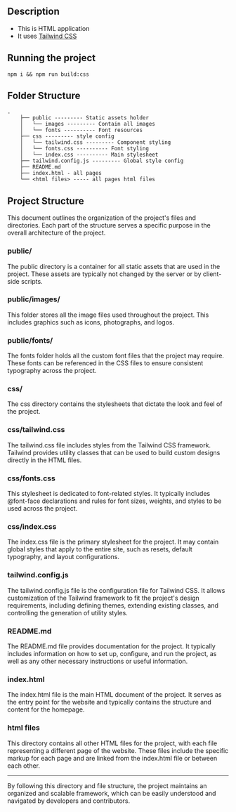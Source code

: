## Description

- This is HTML application
- It uses [Tailwind CSS](https://tailwindcss.com/)

## Running the project

`npm i && npm run build:css`

## Folder Structure

```
.
    ├── public --------- Static assets holder
    │   └── images --------- Contain all images
    │   └── fonts ---------- Font resources
    ├── css --------- style config
    │   └── tailwind.css --------- Component styling
    │   └── fonts.css ---------- Font styling
    │   └── index.css ---------- Main stylesheet
    ├── tailwind.config.js --------- Global style config
    ├── README.md
    ├── index.html - all pages
    └── <html files> ----- all pages html files
```

## Project Structure

This document outlines the organization of the project's files and directories. Each part of the structure serves a specific purpose in the overall architecture of the project.

### public/

The public directory is a container for all static assets that are used in the project. These assets are typically not changed by the server or by client-side scripts.

### public/images/

This folder stores all the image files used throughout the project. This includes graphics such as icons, photographs, and logos.

### public/fonts/

The fonts folder holds all the custom font files that the project may require. These fonts can be referenced in the CSS files to ensure consistent typography across the project.

### css/

The css directory contains the stylesheets that dictate the look and feel of the project.

### css/tailwind.css

The tailwind.css file includes styles from the Tailwind CSS framework. Tailwind provides utility classes that can be used to build custom designs directly in the HTML files.

### css/fonts.css

This stylesheet is dedicated to font-related styles. It typically includes @font-face declarations and rules for font sizes, weights, and styles to be used across the project.

### css/index.css

The index.css file is the primary stylesheet for the project. It may contain global styles that apply to the entire site, such as resets, default typography, and layout configurations.

### tailwind.config.js

The tailwind.config.js file is the configuration file for Tailwind CSS. It allows customization of the Tailwind framework to fit the project's design requirements, including defining themes, extending existing classes, and controlling the generation of utility styles.

### README.md

The README.md file provides documentation for the project. It typically includes information on how to set up, configure, and run the project, as well as any other necessary instructions or useful information.

### index.html

The index.html file is the main HTML document of the project. It serves as the entry point for the website and typically contains the structure and content for the homepage.

### html files

This directory contains all other HTML files for the project, with each file representing a different page of the website. These files include the specific markup for each page and are linked from the index.html file or between each other.

---

By following this directory and file structure, the project maintains an organized and scalable framework, which can be easily understood and navigated by developers and contributors.



